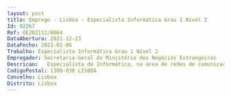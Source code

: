 ```yaml
--- 
layout: post
title: Emprego - Lisboa - Especialista Informática Grau 1 Nível 2
Id: 92267
Ref: OE202112/0064
DataAbertura: 2021-12-23
DataFecho: 2022-01-06
Trabalho: Especialista Informática Grau 1 Nível 2
Empregador: Secretaria-Geral do Ministério dos Negócios Estrangeiros
Descricao:   Especialista de Informática, na área de redes de comunicações para apoio aos Serviços Internos e ou SPE’s (Serviços Periféricos Externos do MNE  Embaixadas, Consulados, Vice Consulados, etc.)   Desempenhar tarefas de dimensionamento, planeamento, execução, gestão e configuração de infra estruturas de redes de telecomunicações   Efetuar manutenções preventivas e corretivas de equipamentos (ativos e passivos) de redes de comunicações a fim de assegurar o seu correto funcionamento.
CodigoPostal: 1399-030 LISBOA
Concelho: Lisboa
Distrito: Lisboa
--- 
```

